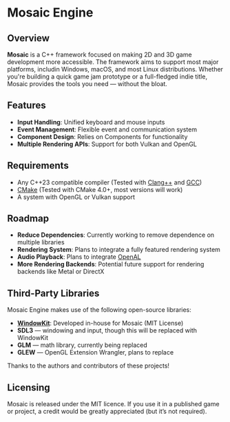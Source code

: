 # Mosaic Engine

## Overview

**Mosaic** is a C++ framework focused on making 2D and 3D game development more accessible. The framework aims to support most major platforms, includin Windows, macOS, and most Linux distributions. Whether you're building a quick game jam prototype or a full-fledged indie title, Mosaic provides the tools you need — without the bloat.

## Features

- **Input Handling**: Unified keyboard and mouse inputs
- **Event Management**: Flexible event and communication system
- **Component Design**: Relies on Components for functionality
- **Multiple Rendering APIs**: Support for both Vulkan and OpenGL

## Requirements

- Any C++23 compatible compiler (Tested with [Clang++](https://clang.llvm.org) and [GCC](https://gcc.gnu.org))
- [CMake](https://cmake.org/) (Tested with CMake 4.0+, most versions will work)
- A system with OpenGL or Vulkan support

## Roadmap

- **Reduce Dependencies**: Currently working to remove dependence on multiple libraries
- **Rendering System**: Plans to integrate a fully featured rendering system
- **Audio Playback**: Plans to integrate [OpenAL](https://www.openal.org/)
- **More Rendering Backends**: Potential future support for rendering backends like Metal or DirectX

## Third-Party Libraries

Mosaic Engine makes use of the following open-source libraries:

- **[WindowKit](https://github.com/RookieKuch09/WindowKit)**: Developed in-house for Mosaic (MIT License)
- **SDL3** — windowing and input, though this will be replaced with WindowKit
- **GLM** — math library, currently being replaced
- **GLEW** — OpenGL Extension Wrangler, plans to replace

Thanks to the authors and contributors of these projects!

## Licensing

Mosaic is released under the MIT licence. If you use it in a published game or project, a credit would be greatly appreciated (but it’s not required).